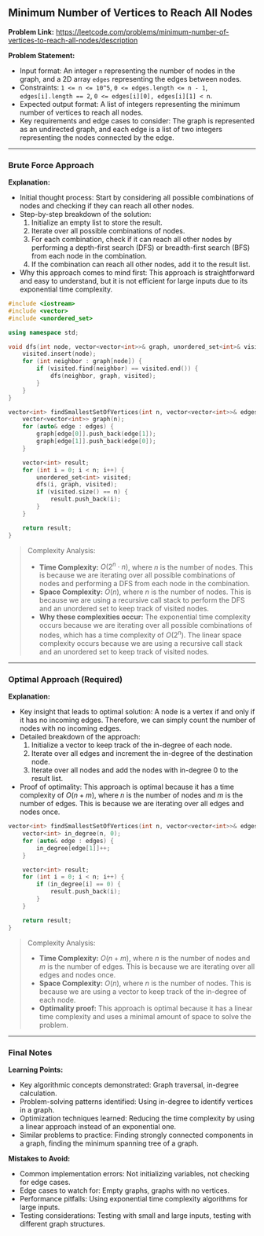 ## Minimum Number of Vertices to Reach All Nodes
**Problem Link:** https://leetcode.com/problems/minimum-number-of-vertices-to-reach-all-nodes/description

**Problem Statement:**
- Input format: An integer `n` representing the number of nodes in the graph, and a 2D array `edges` representing the edges between nodes.
- Constraints: `1 <= n <= 10^5`, `0 <= edges.length <= n - 1`, `edges[i].length == 2`, `0 <= edges[i][0], edges[i][1] < n`.
- Expected output format: A list of integers representing the minimum number of vertices to reach all nodes.
- Key requirements and edge cases to consider: The graph is represented as an undirected graph, and each edge is a list of two integers representing the nodes connected by the edge.

---

### Brute Force Approach

**Explanation:**
- Initial thought process: Start by considering all possible combinations of nodes and checking if they can reach all other nodes.
- Step-by-step breakdown of the solution:
  1. Initialize an empty list to store the result.
  2. Iterate over all possible combinations of nodes.
  3. For each combination, check if it can reach all other nodes by performing a depth-first search (DFS) or breadth-first search (BFS) from each node in the combination.
  4. If the combination can reach all other nodes, add it to the result list.
- Why this approach comes to mind first: This approach is straightforward and easy to understand, but it is not efficient for large inputs due to its exponential time complexity.

```cpp
#include <iostream>
#include <vector>
#include <unordered_set>

using namespace std;

void dfs(int node, vector<vector<int>>& graph, unordered_set<int>& visited) {
    visited.insert(node);
    for (int neighbor : graph[node]) {
        if (visited.find(neighbor) == visited.end()) {
            dfs(neighbor, graph, visited);
        }
    }
}

vector<int> findSmallestSetOfVertices(int n, vector<vector<int>>& edges) {
    vector<vector<int>> graph(n);
    for (auto& edge : edges) {
        graph[edge[0]].push_back(edge[1]);
        graph[edge[1]].push_back(edge[0]);
    }

    vector<int> result;
    for (int i = 0; i < n; i++) {
        unordered_set<int> visited;
        dfs(i, graph, visited);
        if (visited.size() == n) {
            result.push_back(i);
        }
    }

    return result;
}
```

> Complexity Analysis:
> - **Time Complexity:** $O(2^n \cdot n)$, where $n$ is the number of nodes. This is because we are iterating over all possible combinations of nodes and performing a DFS from each node in the combination.
> - **Space Complexity:** $O(n)$, where $n$ is the number of nodes. This is because we are using a recursive call stack to perform the DFS and an unordered set to keep track of visited nodes.
> - **Why these complexities occur:** The exponential time complexity occurs because we are iterating over all possible combinations of nodes, which has a time complexity of $O(2^n)$. The linear space complexity occurs because we are using a recursive call stack and an unordered set to keep track of visited nodes.

---

### Optimal Approach (Required)

**Explanation:**
- Key insight that leads to optimal solution: A node is a vertex if and only if it has no incoming edges. Therefore, we can simply count the number of nodes with no incoming edges.
- Detailed breakdown of the approach:
  1. Initialize a vector to keep track of the in-degree of each node.
  2. Iterate over all edges and increment the in-degree of the destination node.
  3. Iterate over all nodes and add the nodes with in-degree 0 to the result list.
- Proof of optimality: This approach is optimal because it has a time complexity of $O(n + m)$, where $n$ is the number of nodes and $m$ is the number of edges. This is because we are iterating over all edges and nodes once.

```cpp
vector<int> findSmallestSetOfVertices(int n, vector<vector<int>>& edges) {
    vector<int> in_degree(n, 0);
    for (auto& edge : edges) {
        in_degree[edge[1]]++;
    }

    vector<int> result;
    for (int i = 0; i < n; i++) {
        if (in_degree[i] == 0) {
            result.push_back(i);
        }
    }

    return result;
}
```

> Complexity Analysis:
> - **Time Complexity:** $O(n + m)$, where $n$ is the number of nodes and $m$ is the number of edges. This is because we are iterating over all edges and nodes once.
> - **Space Complexity:** $O(n)$, where $n$ is the number of nodes. This is because we are using a vector to keep track of the in-degree of each node.
> - **Optimality proof:** This approach is optimal because it has a linear time complexity and uses a minimal amount of space to solve the problem.

---

### Final Notes

**Learning Points:**
- Key algorithmic concepts demonstrated: Graph traversal, in-degree calculation.
- Problem-solving patterns identified: Using in-degree to identify vertices in a graph.
- Optimization techniques learned: Reducing the time complexity by using a linear approach instead of an exponential one.
- Similar problems to practice: Finding strongly connected components in a graph, finding the minimum spanning tree of a graph.

**Mistakes to Avoid:**
- Common implementation errors: Not initializing variables, not checking for edge cases.
- Edge cases to watch for: Empty graphs, graphs with no vertices.
- Performance pitfalls: Using exponential time complexity algorithms for large inputs.
- Testing considerations: Testing with small and large inputs, testing with different graph structures.